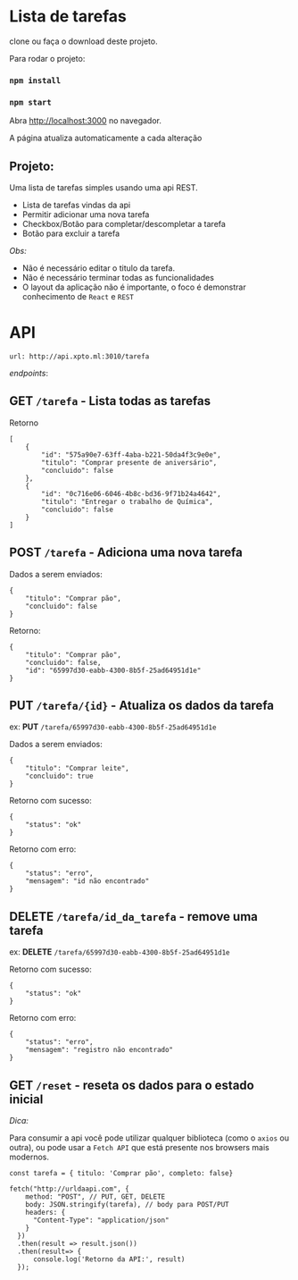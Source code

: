 # Lista de tarefas

clone ou faça o download deste projeto.

Para rodar o projeto:

### `npm install`

### `npm start`

Abra [http://localhost:3000](http://localhost:3000) no navegador.

A página atualiza automaticamente a cada alteração

## Projeto:

Uma lista de tarefas simples usando uma api REST.

- Lista de tarefas vindas da api
- Permitir adicionar uma nova tarefa
- Checkbox/Botão para completar/descompletar a tarefa
- Botão para excluir a tarefa

_Obs:_

- Não é necessário editar o titulo da tarefa.
- Não é necessário terminar todas as funcionalidades
- O layout da aplicação não é importante, o foco é demonstrar conhecimento de `React` e `REST`

# API

`url: http://api.xpto.ml:3010/tarefa`

_endpoints_:

## GET `/tarefa` - Lista todas as tarefas

Retorno

```
[
    {
        "id": "575a90e7-63ff-4aba-b221-50da4f3c9e0e",
        "titulo": "Comprar presente de aniversário",
        "concluido": false
    },
    {
        "id": "0c716e06-6046-4b8c-bd36-9f71b24a4642",
        "titulo": "Entregar o trabalho de Química",
        "concluido": false
    }
]
```

## POST `/tarefa` - Adiciona uma nova tarefa

Dados a serem enviados:

```
{
	"titulo": "Comprar pão",
	"concluido": false
}
```

Retorno:

```
{
    "titulo": "Comprar pão",
    "concluido": false,
    "id": "65997d30-eabb-4300-8b5f-25ad64951d1e"
}
```

## PUT `/tarefa/{id}` - Atualiza os dados da tarefa

ex: **PUT** `/tarefa/65997d30-eabb-4300-8b5f-25ad64951d1e`

Dados a serem enviados:

```
{
	"titulo": "Comprar leite",
	"concluido": true
}
```

Retorno com sucesso:

```
{
    "status": "ok"
}
```

Retorno com erro:

```
{
    "status": "erro",
    "mensagem": "id não encontrado"
}
```

## DELETE `/tarefa/id_da_tarefa` - remove uma tarefa

ex: **DELETE** `/tarefa/65997d30-eabb-4300-8b5f-25ad64951d1e`

Retorno com sucesso:

```
{
    "status": "ok"
}
```

Retorno com erro:

```
{
    "status": "erro",
    "mensagem": "registro não encontrado"
}
```

## GET `/reset` - reseta os dados para o estado inicial

_Dica:_

Para consumir a api você pode utilizar qualquer biblioteca (como o `axios` ou outra), ou pode usar a `Fetch API` que está presente nos browsers mais modernos.

```
const tarefa = { titulo: 'Comprar pão', completo: false}

fetch("http://urldaapi.com", {
    method: "POST", // PUT, GET, DELETE
    body: JSON.stringify(tarefa), // body para POST/PUT
    headers: {
      "Content-Type": "application/json"
    }
  })
  .then(result => result.json())
  .then(result=> {
      console.log('Retorno da API:', result)
  });
```

